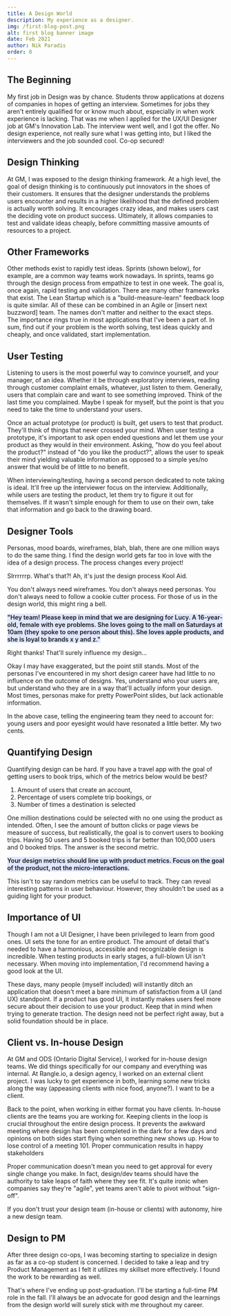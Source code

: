 ```yaml
---
title: A Design World
description: My experience as a designer.
img: /first-blog-post.png
alt: first blog banner image
date: Feb 2021
author: Nik Paradis
order: 0
---
```


## The Beginning

My first job in Design was by chance. Students throw applications at dozens of companies in hopes of getting an interview. Sometimes for jobs they aren't entirely qualified for or know much about, especially in when work experience is lacking. That was me when I applied for the UX/UI Designer job at GM's Innovation Lab. The interview went well, and I got the offer. No design experience, not really sure what I was getting into, but I liked the interviewers and the job sounded cool. Co-op secured!

## Design Thinking

At GM, I was exposed to the design thinking framework. At a high level, the goal of design thinking is to continuously put innovators in the shoes of their customers. It ensures that the designer understands the problems users encounter and results in a higher likelihood that the defined problem is actually worth solving.
<v-img class="rounded-xl shadow-md zoom data-zoomable" style="margin-top: 3rem; margin-bottom: 3rem" src="/blogImages/designThinking.png" id="zoom-default" alt="Photo"></v-img>
It encourages crazy ideas, and makes users cast the deciding vote on product success. Ultimately, it allows companies to test and validate ideas cheaply, before committing massive amounts of resources to a project.

## Other Frameworks

Other methods exist to rapidly test ideas. Sprints (shown below), for example, are a common way teams work nowadays. In sprints, teams go through the design process from empathize to test in one week. The goal is, once again, rapid testing and validation.
<v-img class="rounded-xl shadow-md zoom data-zoomable" style="margin-top: 3rem; margin-bottom: 3rem" src="/blogImages/sprint.png" alt="Photo"></v-img>
There are many other frameworks that exist. The Lean Startup which is a "build-measure-learn" feedback loop is quite similar. All of these can be combined in an Agile or [insert next buzzword] team. The names don't matter and neither to the exact steps. The importance rings true in most applications that I've been a part of. In sum, find out if your problem is the worth solving, test ideas quickly and cheaply, and once validated, start implementation.

## User Testing

Listening to users is the most powerful way to convince yourself, and your manager, of an idea. Whether it be through exploratory interviews, reading through customer complaint emails, whatever, just listen to them. Generally, users that complain care and want to see something improved. Think of the last time you complained. Maybe I speak for myself, but the point is that you need to take the time to understand your users.

Once an actual prototype (or product) is built, get users to test that product. They'll think of things that never crossed your mind. When user testing a prototype, it's important to ask open ended questions and let them use your product as they would in their environment. Asking, "how do you feel about the product?" instead of "do you like the product?", allows the user to speak their mind yielding valuable information as opposed to a simple yes/no answer that would be of little to no benefit.

When interviewing/testing, having a second person dedicated to note taking is ideal. It'll free up the interviewer focus on the interview. Additionally, while users are testing the product, let them try to figure it out for themselves. If it wasn't simple enough for them to use on their own, take that information and go back to the drawing board.

## Designer Tools

Personas, mood boards, wireframes, blah, blah, there are one million ways to do the same thing. I find the design world gets far too in love with the idea of a design process. The process changes every project!

Slrrrrrrp. What's that?! Ah, it's just the design process Kool Aid.

You don't always need wireframes. You don't always need personas. You don't always need to follow a cookie cutter process. For those of us in the design world, this might ring a bell.

<span style="background-color: #E0E7FF; font-weight: 600">"Hey team! Please keep in mind that we are designing for Lucy. A 16-year-old, female with eye problems. She loves going to the mall on Saturdays at 10am (they spoke to one person about this). She loves apple products, and she is loyal to brands x y and z."</span>

Right thanks! That'll surely influence my design...

Okay I may have exaggerated, but the point still stands. Most of the personas I've encountered in my short design career have had little to no influence on the outcome of designs. Yes, understand who your users are, but understand who they are in a way that'll actually inform your design. Most times, personas make for pretty PowerPoint slides, but lack actionable information.

In the above case, telling the engineering team they need to account for: young users and poor eyesight would have resonated a little better. My two cents.

## Quantifying Design

Quantifying design can be hard. If you have a travel app with the goal of getting users to book trips, which of the metrics below would be best?

1. Amount of users that create an account,
2. Percentage of users complete trip bookings, or
3. Number of times a destination is selected

One million destinations could be selected with no one using the product as intended. Often, I see the amount of button clicks or page views be measure of success, but realistically, the goal is to convert users to booking trips. Having 50 users and 5 booked trips is far better than 100,000 users and 0 booked trips. The answer is the second metric.

<span style="background-color: #E0E7FF; font-weight: 600">Your design metrics should line up with product metrics. Focus on the goal of the product, not the micro-interactions. </span>

This isn't to say random metrics can be useful to track. They can reveal interesting patterns in user behaviour. However, they shouldn't be used as a guiding light for your product.

## Importance of UI

Though I am not a UI Designer, I have been privileged to learn from good ones. UI sets the tone for an entire product. The amount of detail that's needed to have a harmonious, accessible and recognizable design is incredible. When testing products in early stages, a full-blown UI isn't necessary. When moving into implementation, I'd recommend having a good look at the UI.

These days, many people (myself included) will instantly ditch an application that doesn't meet a bare minimum of satisfaction from a UI (and UX) standpoint. If a product has good UI, it instantly makes users feel more secure about their decision to use your product. Keep that in mind when trying to generate traction. The design need not be perfect right away, but a solid foundation should be in place.

## Client vs. In-house Design

At GM and ODS (Ontario Digital Service), I worked for in-house design teams. We did things specifically for our company and everything was internal. At Rangle.io, a design agency, I worked on an external client project. I was lucky to get experience in both, learning some new tricks along the way (appeasing clients with nice food, anyone?). I want to be a client.

Back to the point, when working in either format you have clients. In-house clients are the teams you are working for. Keeping clients in the loop is crucial throughout the entire design process. It prevents the awkward meeting where design has been completed in the dark for a few days and opinions on both sides start flying when something new shows up. How to lose control of a meeting 101. Proper communication results in happy stakeholders

Proper communication doesn't mean you need to get approval for every single change you make. In fact, design/dev teams should have the authority to take leaps of faith where they see fit. It's quite ironic when companies say they're "agile", yet teams aren't able to pivot without "sign-off".

If you don't trust your design team (in-house or clients) with autonomy, hire a new design team.

## Design to PM

After three design co-ops, I was becoming starting to specialize in design as far as a co-op student is concerned. I decided to take a leap and try Product Management as I felt it utilizes my skillset more effectively. I found the work to be rewarding as well.

That's where I've ending up post-graduation. I'll be starting a full-time PM role in the fall. I'll always be an advocate for good design and the learnings from the design world will surely stick with me throughout my career.

